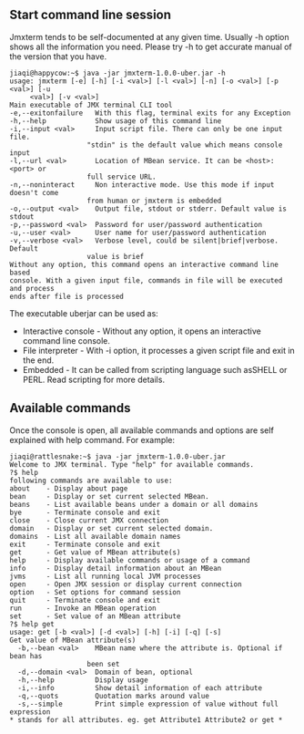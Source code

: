 ## Start command line session

Jmxterm tends to be self-documented at any given time. Usually -h option shows all the information you need. Please try -h to get accurate manual of the version that you have.

```
jiaqi@happycow:~$ java -jar jmxterm-1.0.0-uber.jar -h
usage: jmxterm [-e] [-h] [-i <val>] [-l <val>] [-n] [-o <val>] [-p <val>] [-u
     <val>] [-v <val>]
Main executable of JMX terminal CLI tool
-e,--exitonfailure   With this flag, terminal exits for any Exception
-h,--help            Show usage of this command line
-i,--input <val>     Input script file. There can only be one input file.
                   "stdin" is the default value which means console input
-l,--url <val>       Location of MBean service. It can be <host>:<port> or
                   full service URL.
-n,--noninteract     Non interactive mode. Use this mode if input doesn't come
                   from human or jmxterm is embedded
-o,--output <val>    Output file, stdout or stderr. Default value is stdout
-p,--password <val>  Password for user/password authentication
-u,--user <val>      User name for user/password authentication
-v,--verbose <val>   Verbose level, could be silent|brief|verbose. Default
                   value is brief
Without any option, this command opens an interactive command line based
console. With a given input file, commands in file will be executed and process
ends after file is processed
```

The executable uberjar can be used as:

* Interactive console - Without any option, it opens an interactive command line console.
* File interpreter - With -i option, it processes a given script file and exit in the end.
* Embedded - It can be called from scripting language such asSHELL or PERL. Read scripting for more details.

## Available commands

Once the console is open, all available commands and options are self explained with help command. For example:

```
jiaqi@rattlesnake:~$ java -jar jmxterm-1.0.0-uber.jar
Welcome to JMX terminal. Type "help" for available commands.
?$ help
following commands are available to use:
about    - Display about page
bean     - Display or set current selected MBean.
beans    - List available beans under a domain or all domains
bye      - Terminate console and exit
close    - Close current JMX connection
domain   - Display or set current selected domain.
domains  - List all available domain names
exit     - Terminate console and exit
get      - Get value of MBean attribute(s)
help     - Display available commands or usage of a command
info     - Display detail information about an MBean
jvms     - List all running local JVM processes
open     - Open JMX session or display current connection
option   - Set options for command session
quit     - Terminate console and exit
run      - Invoke an MBean operation
set      - Set value of an MBean attribute
?$ help get
usage: get [-b <val>] [-d <val>] [-h] [-i] [-q] [-s]
Get value of MBean attribute(s)
  -b,--bean <val>    MBean name where the attribute is. Optional if bean has
                   been set
  -d,--domain <val>  Domain of bean, optional
  -h,--help          Display usage
  -i,--info          Show detail information of each attribute
  -q,--quots         Quotation marks around value
  -s,--simple        Print simple expression of value without full expression
* stands for all attributes. eg. get Attribute1 Attribute2 or get *
```